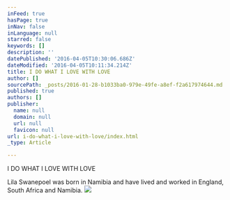 ```yaml
---
inFeed: true
hasPage: true
inNav: false
inLanguage: null
starred: false
keywords: []
description: ''
datePublished: '2016-04-05T10:30:06.686Z'
dateModified: '2016-04-05T10:11:34.214Z'
title: I DO WHAT I LOVE WITH LOVE
author: []
sourcePath: _posts/2016-01-28-b1033ba0-979e-49fe-a8ef-f2a617974644.md
published: true
authors: []
publisher:
  name: null
  domain: null
  url: null
  favicon: null
url: i-do-what-i-love-with-love/index.html
_type: Article

---
```

I DO WHAT I LOVE WITH LOVE

Lila
Swanepoel was born in Namibia and have lived and worked in England, South Africa and Namibia.
![](https://the-grid-user-content.s3-us-west-2.amazonaws.com/9009fc38-380b-4b2c-8755-51a298353295.jpg)